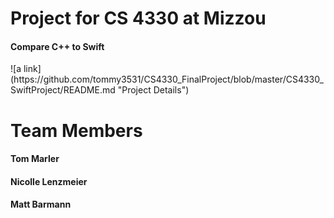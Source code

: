 <h1> Project for CS 4330 at Mizzou </h1>
<h4>Compare C++ to Swift </h4>
![a link] (https://github.com/tommy3531/CS4330_FinalProject/blob/master/CS4330_SwiftProject/README.md "Project Details")
<h1> Team Members</h1>
<h4> Tom Marler </h4>
<h4> Nicolle Lenzmeier</h4>
<h4> Matt Barmann</h4>
